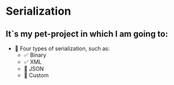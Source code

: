 # Serialization

## It`s my pet-project in which I am going to:
- :black_square_button: Four types of serialization, such as:
  - :white_check_mark: Binary
  - :white_check_mark: XML
  - :black_square_button: JSON
  - :black_square_button: Custom
